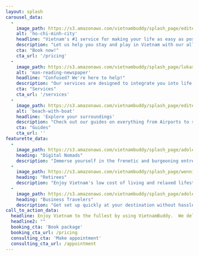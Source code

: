 ```yaml
---
layout: splash
carousel_data:
  -
    image_path: https://s3.amazonaws.com/vietnambuddy/splash_page/edited-architecture-bridge-buildings.jpg
    alt: 'ho-chi-minh-city'
    headline: "Vietnam's #1 service for making your life as easy as possible"
    description: "Let us help you stay and play in Vietnam with our all-inclusive packages"
    cta: "Book now!"
    cta_url: '/pricing'
  -
    image_path: https://s3.amazonaws.com/vietnambuddy/splash_page/lukasz-saczek-36808-unsplash.jpg
    alt: 'man-reading-newspaper'
    headline: "Confused? We're here to help!"
    description: "Our services are designed to integrate you into life in Vietnam"
    cta: "Services"
    cta_url: '/services'
  -
    image_path: https://s3.amazonaws.com/vietnambuddy/splash_page/edited-beach-boat.jpg
    alt: 'beach-with-boat'
    headline: 'Explore your surroundings'
    description: "Check out our guides on everything from Airports to saying your first 'Xin Chao'"
    cta: "Guides"
    cta_url: ''
featurette_data:
  -
    image_path: https://s3.amazonaws.com/vietnambuddy/splash_page/adolescent-adult-casual-207582.jpg
    heading: "Digital Nomads"
    description: "Immerse yourself in the frenetic and burgeoning entrepreneurial scene of Vietnam's cities. When you need to take a break, take a quick jaunt to southern beachtowns, the mekong delta, or the northern hills.  Incredible coffee shops, coworking spaces, and adventure await you!"
  -
    image_path: https://s3.amazonaws.com/vietnambuddy/splash_page/wenni-zhou-463350-unsplash.jpg
    heading: "Retirees"
    description: "Enjoy Vietnam's low cost of living and relaxed lifestyle. Sip tropical drinks by the beach, luxuriate at a spa, or let the incredible natural scenery inspire you. It's up to you!"
  -
    image_path: https://s3.amazonaws.com/vietnambuddy/splash_page/adolescent-adult-attractive-785667.jpg
    heading: "Business Travelers"
    description: "Get set up quickly at your destination without hassle or delay.  Make sure that you're prepared and at your best to make the most of your Vietnam trip."
call_to_action_data:
  headline: Enjoy Vietnam to the fullest by using VietnamBuddy.  We deliver dependable, English-speaking support to a wide variety of new arrivals.
  headline2: ""
  booking_cta: 'Book package'
  booking_cta_url: /pricing
  consulting_cta: 'Make appointment'
  consulting_cta_url: /appointment
---
```

